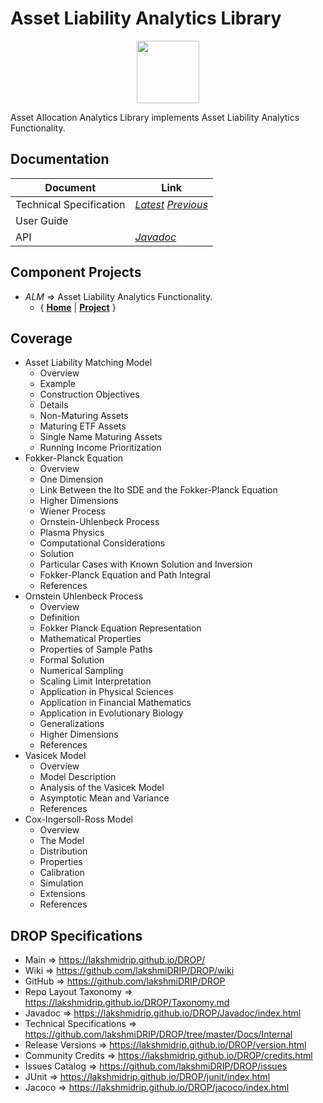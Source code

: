 ﻿
# Asset Liability Analytics Library


<p align="center"><img src="https://github.com/lakshmiDRIP/DROP/blob/master/DRIP_Logo.gif?raw=true" width="100"></p>

Asset Allocation Analytics Library implements Asset Liability Analytics Functionality.


## Documentation

 |        Document         | Link |
 |-------------------------|------|
 | Technical Specification | [*Latest*](https://github.com/lakshmiDRIP/DROP/blob/master/Docs/Internal/AssetLiabilityAnalytics/AssetLiabilityAnalytics_v4.49.pdf) [*Previous*](https://github.com/lakshmiDRIP/DROP/blob/master/Docs/Internal/AssetLiabilityAnalytics) |
 | User Guide              |  |
 | API                     | [*Javadoc*](https://lakshmidrip.github.io/DROP/Javadoc/index.html)|


## Component Projects

 * *ALM* => Asset Liability Analytics Functionality.
	* { [**Home**](https://github.com/lakshmiDRIP/DROP/tree/master/src/main/java/org/drip/alm/README.md) | 
	[**Project**](https://github.com/lakshmiDRIP/DROP/issues?q=is%3Aopen+is%3Aissue+label%3Aalm) }


## Coverage

 * Asset Liability Matching Model
	* Overview
	* Example
	* Construction Objectives
	* Details
	* Non-Maturing Assets
	* Maturing ETF Assets
	* Single Name Maturing Assets
	* Running Income Prioritization
 * Fokker-Planck Equation
	* Overview
	* One Dimension
	* Link Between the Ito SDE and the Fokker-Planck Equation
	* Higher Dimensions
	* Wiener Process
	* Ornstein-Uhlenbeck Process
	* Plasma Physics
	* Computational Considerations
	* Solution
	* Particular Cases with Known Solution and Inversion
	* Fokker-Planck Equation and Path Integral
	* References
 * Ornstein Uhlenbeck Process
	* Overview
	* Definition
	* Fokker Planck Equation Representation
	* Mathematical Properties
	* Properties of Sample Paths
	* Formal Solution
	* Numerical Sampling
	* Scaling Limit Interpretation
	* Application in Physical Sciences
	* Application in Financial Mathematics
	* Application in Evolutionary Biology
	* Generalizations
	* Higher Dimensions
	* References
 * Vasicek Model
	* Overview
	* Model Description
	* Analysis of the Vasicek Model
	* Asymptotic Mean and Variance
	* References
 * Cox-Ingersoll-Ross Model
	* Overview
	* The Model
	* Distribution
	* Properties
	* Calibration
	* Simulation
	* Extensions
	* References


## DROP Specifications

 * Main                     => https://lakshmidrip.github.io/DROP/
 * Wiki                     => https://github.com/lakshmiDRIP/DROP/wiki
 * GitHub                   => https://github.com/lakshmiDRIP/DROP
 * Repo Layout Taxonomy     => https://lakshmidrip.github.io/DROP/Taxonomy.md
 * Javadoc                  => https://lakshmidrip.github.io/DROP/Javadoc/index.html
 * Technical Specifications => https://github.com/lakshmiDRIP/DROP/tree/master/Docs/Internal
 * Release Versions         => https://lakshmidrip.github.io/DROP/version.html
 * Community Credits        => https://lakshmidrip.github.io/DROP/credits.html
 * Issues Catalog           => https://github.com/lakshmiDRIP/DROP/issues
 * JUnit                    => https://lakshmidrip.github.io/DROP/junit/index.html
 * Jacoco                   => https://lakshmidrip.github.io/DROP/jacoco/index.html
